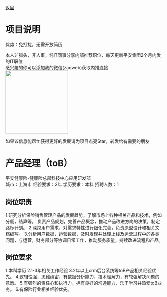 [返回](../../)

# 项目说明

优势：免打扰，无需开放简历

本人非猎头，非人事，纯IT同事分享内部推荐职位，每天更新平安集团2个月内发的IT职位  
感兴趣的你可以添加我的微信(zaqweb)获取内推连接  
<img src="https://github.com/zaqweb/PA-IT-JOBS/blob/master/WechatICode.jpeg"  height="200" width="200">

如果该信息能帮忙获得更好的发展请为项目点亮Star，转发给有需要的朋友

# 产品经理（toB）
平安健康险-健康险总部科技中心应用研发部  
城市：上海市 经验要求：2年 学历要求：本科  招聘人数：1

## 岗位职责
1.研究分析保险销售管理产品的发展趋势，了解市场上各种相关产品和技术，例如分佣，结算等。
负责产品规划，完善产品概念，推动产品改进方向的决策，制定路标计划。
2.深挖用户需求，对需求特性进行细化完善，负责原型设计和相关文档编写。
3.分析用户数据，运营数据，及时发现并处理上线及运营过程中的各类问题，与运营，财务部分等协调日常工作，推动服务质量，持续改进流程和产品。

## 岗位要求
1.本科学历
2.1-3年相关工作经验
3.2年以上crm后台系统等toB产品相关经验优先。
4.逻辑性强，思维缜密，有数据分析能力，技术理解力，有较强解决问题的意愿。
5.有强烈的责任心和执行力，拥有良好的沟通能力，乐于学习并热爱toB业务。
6.有保险行业相关经验优先。




